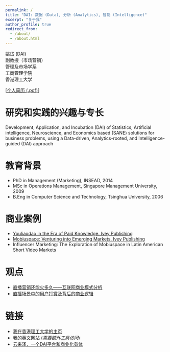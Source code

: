 ```yaml
---
permalink: /
title: "DAI: 数据 (Data), 分析 (Analytics), 智能 (Intelligence)"
excerpt: "关于我"
author_profile: true
redirect_from: 
  - /about/
  - /about.html
---
```


姚岱 (DAI)  
副教授（市场营销）  
管理及市场学系  
工商管理学院  
香港理工大学

[<a href="files/dai_cv.pdf" target="_blank">个人简历 (.pdf)</a>]

研究和实践的兴趣与专长
======
Development, Application, and Incubation (DAI) of Statistics, Artificial intelligence, Neuroscience, and Economics based (SANE) solutions for business problems, using a Data-driven, Analytics-rooted, and Intelligence-guided (DAI) approach

教育背景
======
* PhD in Management (Marketing), INSEAD, 2014
* MSc in Operations Management, Singapore Management University, 2009
* B.Eng in Computer Science and Technology, Tsinghua University, 2006

商业案例
======
* <a href="https://www.iveypublishing.ca/s/product/youliaodao-in-the-era-of-knowledge-economy-go-big-or-go-home/01t5c00000Cwqp6AAB" target="_blank">Youliaodao in the Era of Paid Knowledge. Ivey Publishing</a>
* <a href="https://www.iveypublishing.ca/s/product/mobiuspace-venturing-into-emerging-markets/01t5c00000CwqpTAAR" target="_blank">Mobiuspace: Venturing into Emerging Markets. Ivey Publishing</a>
* Influencer Marketing: The Exploration of Mobiuspace in Latin American Short Video Markets

观点
======
* <a href="https://mp.weixin.qq.com/s/m7eWfp0U84S7CZg1QazknA" target="_blank">直播营销还能火多久——互联网商业模式分析</a>
* <a href="https://mp.weixin.qq.com/s/CeVzqaE313HrE137n_xrMA" target="_blank">直播场景中的用户打赏及背后的商业逻辑</a>

链接
======
* <a href="https://mm.polyu.edu.hk/people/academic-staff/dr-dai-yao/" target="_blank">我在香港理工大学的主页</a>
* <a href="https://www.yodadai.com" target="_blank">我的英文网站</a> (*需要额外工具访问*)
* <a href="https://www.yunlyzer.com">云来泽，一个DAI平台和商业化载体</a>
